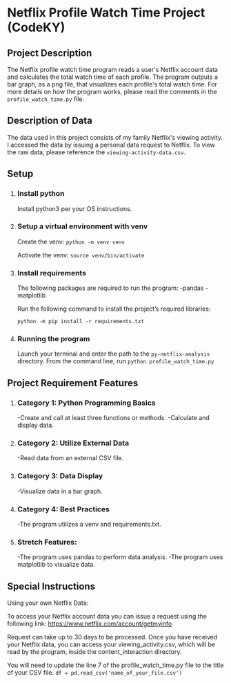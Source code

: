 # Netflix Profile Watch Time Project (CodeKY)
## Project Description

The Netflix profile watch time program reads a user's Netflix account data and calculates the total watch time of each profile. The program outputs a bar graph, as a png file, that visualizes each profile's total watch time. For more details on how the program works, please read the comments in the `profile_watch_time.py` file.

## Description of Data

The data used in this project consists of my family Netflix's viewing activity. I accessed the data by issuing a personal data request to Netflix.
To view the raw data, please reference the `viewing-activity-data.csv`.

## Setup
1. ### Install python
    Install python3 per your OS instructions.

2. ### Setup a virtual environment with venv
   Create the venv: `python -m venv venv` 
   
   Activate the venv: `source venv/bin/activate`

3. ### Install requirements
    The following packages are required to run the program:
        -pandas
        -matplotlib

   Run the following command to install the project’s required libraries:
    
    `python -m pip install -r requirements.txt`

4. ### Running the program
    Launch your terminal and enter the path to the `py-netflix-analysis` directory.
    From the command line, run `python profile_watch_time.py`

## Project Requirement Features
1. ### Category 1: Python Programming Basics
    -Create and call at least three functions or methods.
    -Calculate and display data.

2. ### Category 2: Utilize External Data
    -Read data from an external CSV file.

3. ### Category 3: Data Display
   -Visualize data in a bar graph.
    
4. ### Category 4: Best Practices
   -The program utilizes a venv and requirements.txt.

5. ### Stretch Features:
   -The program uses pandas to perform data analysis.
   -The program uses matplotlib to visualize data.
    
## Special Instructions
Using your own Netflix Data:

To access your Netflix account data you can issue a request using the following link: https://www.netflix.com/account/getmyinfo

Request can take up to 30 days to be processed. Once you have received your Netflix data, you can access your viewing_activity.csv, which will be read by the program, inside the content_interaction directory.

You will need to update the line 7 of the profile_watch_time.py file to the title of your CSV file.
`df = pd.read_csv('name_of_your_file.csv')`